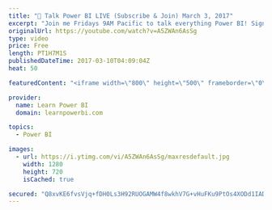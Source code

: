 ```yaml
---
title: "🔴 Talk Power BI LIVE (Subscribe & Join) March 3, 2017"
excerpt: "Join me Fridays 9AM Pacific to talk everything Power BI! Sign-Up at http://www.TalkPowerBI.com  Here are the questions that were asked in this episode (click timestamp to jump to the question)... 01:55 (Erik) Options for publishing Power BI Reports? 12:38 (Pamela) Combine Power BI with Machine Learning?"
originalUrl: https://youtube.com/watch?v=A5ZWAn6AsSg
type: video
price: Free
length: PT1H7M1S
publishedDateTime: 2017-03-10T04:09:04Z
heat: 50

featuredContent: "<iframe width=\"800\" height=\"500\" frameborder=\"0\" src=\"https://www.youtube.com/embed/A5ZWAn6AsSg\" allow=\"accelerometer; autoplay; encrypted-media; gyroscope; picture-in-picture\" allowfullscreen></iframe>"

provider:
  name: Learn Power BI
  domain: learnpowerbi.com

topics:
  - Power BI

images:
  - url: https://i.ytimg.com/vi/A5ZWAn6AsSg/maxresdefault.jpg
    width: 1280
    height: 720
    isCached: true

secured: "Q8xvKE6fvsVjq+fDH0Ls3H92RUOGAMW4f8wkhV7G+vHuFKu9PtOs4XODd1IADOwM15vdr9wFHLGYVxQbt/7/cUlrZn6kD3hsBEOsxAm27W809S+q4JpDhnaAvJe2H+abWIKpe85IfCuXwtUOo4Sjl5ar0DV25dZvrArg7HChWFRBdYBfyELJQ4b0SKyz0BfxUetpeZwGqxJAOipHa9EvXxNbODSvH5190vGFX4cGMIfQIkS7OArAq4QSv3o6LhqsIrHz5p/R5C24hV4dH98q5lDX/o/u8Rh1PcTLrLemue6vqr9pQ+4V4p11e13V03R8umLZbu2JpiHhn67pwuhRS81Sj6FnLU5aoWMnxjK71l3rr/knBU2NyTirtVuop9r7+wWugCK1MGv17OO9q1hhlRsnP57I7ZviuwcmJWjZbjI=;rzksyGlDJf+HRLIxXqsfmg=="
---
```


